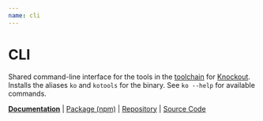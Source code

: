 ```yaml
---
name: cli
---
```


# CLI

<!-- @include docs/parts/packages/cli/description.md-->

Shared command-line interface for the tools in the [toolchain] for [Knockout]. Installs the aliases `ko` and `kotools` for the binary. See `ko --help` for available commands.

<!-- /include -->

<!-- @include docs/parts/package-nav.md -->

[**Documentation**](https://tscpp.github.io/knuckles) | [Package (npm)](https://npmjs.com/package/@knuckles/cli) | [Repository](https://github.com/tscpp/knuckles) | [Source Code](https://github.com/tscpp/knuckles/tree/main/packages/cli)

<!-- /include -->

<!-- @include docs/parts/reference.md -->

[TypeScript]: https://typescriptlang.org
[ESLint]: https://eslint.org
[Knockout]: https://knockoutjs.com
[toolchain]: https://tscpp.github.io/knuckles

<!-- /include -->
